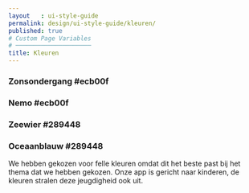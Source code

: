 ```yaml
---
layout   : ui-style-guide
permalink: design/ui-style-guide/kleuren/
published: true
# Custom Page Variables
# ─────────────────────
title: Kleuren
---
```

<div class="container">
    <div class="col-12">
    <h3 class="geel"> Zonsondergang #ecb00f</h3>
    <h3 class="orange"> Nemo #ecb00f</h3>
    <h3 class="groen"> Zeewier #289448</h3>
    <h3 class="blauw"> Oceaanblauw #289448</h3>
    </div>
</div>

<div class="container">
    <p> We hebben gekozen voor felle kleuren omdat dit het beste past bij het thema dat we hebben gekozen. Onze app is gericht naar kinderen, de kleuren stralen deze jeugdigheid ook uit. </p>
</div>
